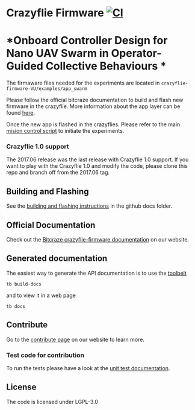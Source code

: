 # Crazyflie Firmware  [![CI](https://github.com/bitcraze/crazyflie-firmware/workflows/CI/badge.svg)](https://github.com/bitcraze/crazyflie-firmware/actions?query=workflow%3ACI)
# *Onboard Controller Design for Nano UAV Swarm in Operator-Guided Collective Behaviours *
The firmaware files needed for the experiments are located in ```crazyflie-firmware-VU/examples/app_swarm```

Please follow the official bitcraze documentation to build and flash new firmware in the crazyflie. 
More information about the app layer can be found [here](https://www.bitcraze.io/documentation/repository/crazyflie-firmware/master/userguides/app_layer/).

Once the new app is flashed in the crazyflies. Please refer to the main [mision control script](https://github.com/RetamalVictor/crazyswarm-VU) to initiate the experiments.

### Crazyflie 1.0 support

The 2017.06 release was the last release with Crazyflie 1.0 support. If you want
to play with the Crazyflie 1.0 and modify the code, please clone this repo and
branch off from the 2017.06 tag.

## Building and Flashing
See the [building and flashing instructions](https://github.com/bitcraze/crazyflie-firmware/blob/master/docs/building-and-flashing/build.md) in the github docs folder.


## Official Documentation

Check out the [Bitcraze crazyflie-firmware documentation](https://www.bitcraze.io/documentation/repository/crazyflie-firmware/master/) on our website.

## Generated documentation

The easiest way to generate the API documentation is to use the [toolbelt](https://github.com/bitcraze/toolbelt)

```tb build-docs```

and to view it in a web page

```tb docs```

## Contribute
Go to the [contribute page](https://www.bitcraze.io/contribute/) on our website to learn more.

### Test code for contribution

To run the tests please have a look at the [unit test documentation](https://www.bitcraze.io/documentation/repository/crazyflie-firmware/master/development/unit_testing/).

## License

The code is licensed under LGPL-3.0
